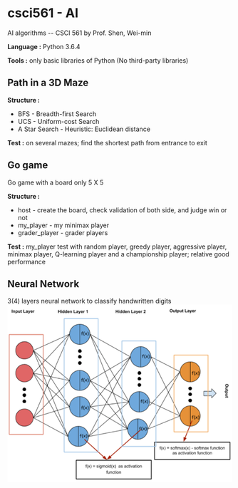 # csci561 - AI

AI algorithms -- CSCI 561 by Prof. Shen, Wei-min

**Language :** Python 3.6.4

**Tools :** only basic libraries of Python (No third-party libraries)

## Path in a 3D Maze

**Structure :** 
- BFS - Breadth-first Search
- UCS - Uniform-cost Search
- A Star Search - Heuristic: Euclidean distance
	
**Test :** on several mazes; find the shortest path from entrance to exit

## Go game
Go game with a board only 5 X 5

**Structure :** 
- host - create the board, check validation of both side, and judge win or not
- my_player - my minimax player
- grader_player - grader players
	
**Test :** my_player test with random player, greedy player, aggressive player, minimax player, Q-learning player and a championship player; relative good performance

## Neural Network
3(4) layers neural network to classify handwritten digits
![image](https://github.com/TurenK/csci561-AI/blob/main/Handwritten_Neural_Network/structure.png) 
